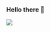 ### Hello there 👋
![](https://github-readme-stats.vercel.app/api?username=Liortra&show_icons=true&theme=radical&line_height=33)
<!-- ![](https://github-readme-stats.vercel.app/api/top-langs/?username=Liortra&hide=HLSL,C%23%0A,html&theme=radical) -->

<!--
**Liortra/Liortra** is a ✨ _special_ ✨ repository because its `README.md` (this file) appears on your GitHub profile.

Here are some ideas to get you started:

- 🔭 I’m currently working on ...
- 🌱 I’m currently learning ...
- 👯 I’m looking to collaborate on ...
- 🤔 I’m looking for help with ...
- 💬 Ask me about ...
- 📫 How to reach me: ...
- 😄 Pronouns: ...
- ⚡ Fun fact: ...
-->
